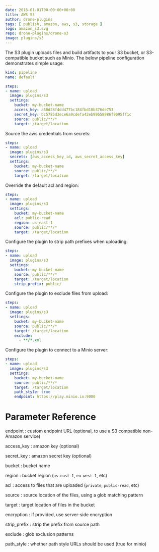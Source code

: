 ```yaml
---
date: 2016-01-01T00:00:00+00:00
title: AWS S3
author: drone-plugins
tags: [ publish, amazon, aws, s3, storage ]
logo: amazon_s3.svg
repo: drone-plugins/drone-s3
image: plugins/s3
---
```


The S3 plugin uploads files and build artifacts to your S3 bucket, or S3-compatible bucket such as Minio. The below pipeline configuration demonstrates simple usage:

```yaml
kind: pipeline
name: default

steps:
- name: upload
  image: plugins/s3
  settings:
    bucket: my-bucket-name
    access_key: a50d28f4dd477bc184fbd10b376de753
    secret_key: bc5785d3ece6a9cdefa42eb99b58986f9095ff1c
    source: public/**/*
    target: /target/location
```

Source the aws credentials from secrets:

```yaml
steps:
- name: upload
  image: plugins/s3
  secrets: [aws_access_key_id, aws_secret_access_key]
  settings:
    bucket: my-bucket-name
    source: public/**/*
    target: /target/location
```

Override the default acl and region:

```yaml
steps:
- name: upload
  image: plugins/s3
  settings:
    bucket: my-bucket-name
    acl: public-read
    region: us-east-1
    source: public/**/*
    target: /target/location
```

Configure the plugin to strip path prefixes when uploading:

```yaml
steps:
- name: upload
  image: plugins/s3
  settings:
    bucket: my-bucket-name
    source: public/**/*
    target: /target/location
    strip_prefix: public/
```

Configure the plugin to exclude files from upload:

```yaml
steps:
- name: upload
  image: plugins/s3
  settings:
    bucket: my-bucket-name
    source: public/**/*
    target: /target/location
    exclude:
      - **/*.xml
```

Configure the plugin to connect to a Minio server:

```yaml
steps:
- name: upload
  image: plugins/s3
  settings:
    bucket: my-bucket-name
    source: public/**/*
    target: /target/location
    path_style: true
    endpoint: https://play.minio.io:9000
```

# Parameter Reference

endpoint
: custom endpoint URL (optional, to use a S3 compatible non-Amazon service)

access_key
: amazon key (optional)

secret_key
: amazon secret key (optional)

bucket
: bucket name

region
: bucket region (`us-east-1`, `eu-west-1`, etc)

acl
: access to files that are uploaded (`private`, `public-read`, etc)

source
: source location of the files, using a glob matching pattern

target
: target location of files in the bucket

encryption
: if provided, use server-side encryption

strip_prefix
: strip the prefix from source path

exclude
: glob exclusion patterns

path_style
: whether path style URLs should be used (true for minio)
